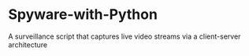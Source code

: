 # Spyware-with-Python
A surveillance script that captures live video streams via a client-server architecture
